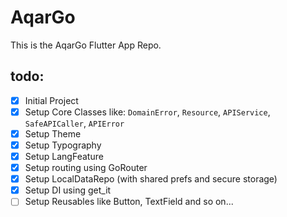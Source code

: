 # AqarGo

This is the AqarGo Flutter App Repo.

## todo: 
- [x] Initial Project
- [x] Setup Core Classes like: `DomainError`, `Resource`, `APIService`, `SafeAPICaller`, `APIError`
- [x] Setup Theme
- [x] Setup Typography
- [x] Setup LangFeature
- [x] Setup routing using GoRouter
- [x] Setup LocalDataRepo (with shared prefs and secure storage)
- [x] Setup DI using get_it
- [ ] Setup Reusables like Button, TextField and so on...
